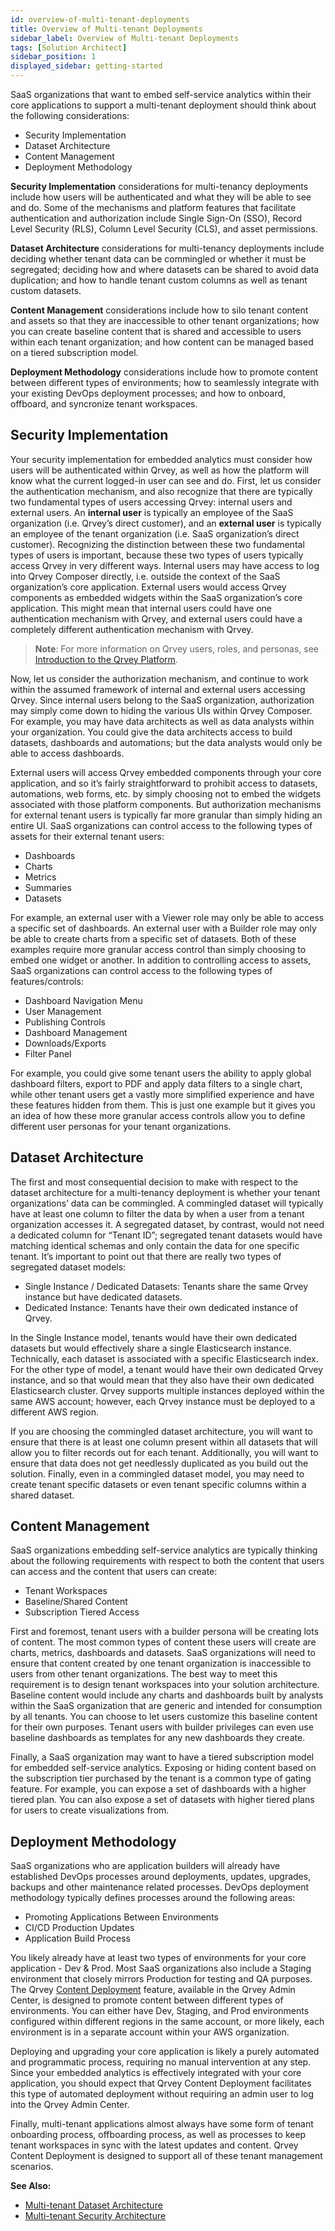 ```yaml
---
id: overview-of-multi-tenant-deployments
title: Overview of Multi-tenant Deployments
sidebar_label: Overview of Multi-tenant Deployments
tags: [Solution Architect]
sidebar_position: 1
displayed_sidebar: getting-started
---
```



SaaS organizations that want to embed self-service analytics within their core applications to support a multi-tenant deployment should think about the following considerations:

* Security Implementation
* Dataset Architecture
* Content Management
* Deployment Methodology

**Security Implementation** considerations for multi-tenancy deployments include how users will be authenticated and what they will be able to see and do.  Some of the mechanisms and platform features that facilitate authentication and authorization include Single Sign-On (SSO), Record Level Security (RLS), Column Level Security (CLS), and asset permissions.

**Dataset Architecture** considerations for multi-tenancy deployments include deciding whether tenant data can be commingled or whether it must be segregated; deciding how and where datasets can be shared to avoid data duplication; and how to handle tenant custom columns as well as tenant custom datasets.

**Content Management** considerations include how to silo tenant content and assets so that they are inaccessible to other tenant organizations; how you can create baseline content that is shared and accessible to users within each tenant organization; and how content can be managed based on a tiered subscription model.

**Deployment Methodology** considerations include how to promote content between different types of environments; how to seamlessly integrate with your existing DevOps deployment processes; and how to onboard, offboard, and syncronize tenant workspaces.


## Security Implementation

Your security implementation for embedded analytics must consider how users will be authenticated within Qrvey, as well as how the platform will know what the current logged-in user can see and do.  First, let us consider the authentication mechanism, and also recognize that there are typically two fundamental types of users accessing Qrvey: internal users and external users.  An **internal user** is typically an employee of the SaaS organization (i.e. Qrvey’s direct customer), and an **external user** is typically an employee of the tenant organization (i.e. SaaS organization’s direct customer).  Recognizing the distinction between these two fundamental types of users is important, because these two types of users typically access Qrvey in very different ways.  Internal users may have access to log into Qrvey Composer directly, i.e. outside the context of the SaaS organization’s core application.  External users would access Qrvey components as embedded widgets within the SaaS organization’s core application.  This might mean that internal users could have one authentication mechanism with Qrvey, and external users could have a completely different authentication mechanism with Qrvey. 

>**Note**: For more information on Qrvey users, roles, and personas, see [Introduction to the Qrvey Platform](../getting-started/intro-to-qrvey.md).

Now, let us consider the authorization mechanism, and continue to work within the assumed framework of internal and external users accessing Qrvey.  Since internal users belong to the SaaS organization, authorization may simply come down to hiding the various UIs within Qrvey Composer.  For example, you may have data architects as well as data analysts within your organization.  You could give the data architects access to build datasets, dashboards and automations; but the data analysts would only be able to access dashboards.

External users will access Qrvey embedded components through your core application, and so it’s fairly straightforward to prohibit access to datasets, automations, web forms, etc. by simply choosing not to embed the widgets associated with those platform components.  But authorization mechanisms for external tenant users is typically far more granular than simply hiding an entire UI.  SaaS organizations can control access to the following types of assets for their external tenant users:

* Dashboards
* Charts
* Metrics
* Summaries
* Datasets

For example, an external user with a Viewer role may only be able to access a specific set of dashboards.  An external user with a Builder role may only be able to create charts from a specific set of datasets.  Both of these examples require more granular access control than simply choosing to embed one widget or another.  In addition to controlling access to assets, SaaS organizations can control access to the following types of features/controls:

* Dashboard Navigation Menu
* User Management
* Publishing Controls
* Dashboard Management
* Downloads/Exports
* Filter Panel

For example, you could give some tenant users the ability to apply global dashboard filters, export to PDF and apply data filters to a single chart, while other tenant users get a vastly more simplified experience and have these features hidden from them.  This is just one example but it gives you an idea of how these more granular access controls allow you to define different user personas for your tenant organizations.
  

## Dataset Architecture

The first and most consequential decision to make with respect to the dataset architecture for a multi-tenancy deployment is whether your tenant organizations’ data can be commingled.  A commingled dataset will typically have at least one column to filter the data by when a user from a tenant organization accesses it.  A segregated dataset, by contrast, would not need a dedicated column for “Tenant ID”; segregated tenant datasets would have matching identical schemas and only contain the data for one specific tenant.  It’s important to point out that there are really two types of segregated dataset models:

* Single Instance / Dedicated Datasets:  Tenants share the same Qrvey instance but have dedicated datasets.
* Dedicated Instance:  Tenants have their own dedicated instance of Qrvey.

In the Single Instance model, tenants would have their own dedicated datasets but would effectively share a single Elasticsearch instance.  Technically, each dataset is associated with a specific Elasticsearch index.  For the other type of model, a tenant would have their own dedicated Qrvey instance, and so that would mean that they also have their own dedicated Elasticsearch cluster.  Qrvey supports multiple instances deployed within the same AWS account; however, each Qrvey instance must be deployed to a different AWS region.

If you are choosing the commingled dataset architecture, you will want to ensure that there is at least one column present within all datasets that will allow you to filter records out for each tenant.  Additionally, you will want to ensure that data does not get needlessly duplicated as you build out the solution.  Finally, even in a commingled dataset model, you may need to create tenant specific datasets or even tenant specific columns within a shared dataset.


## Content Management

SaaS organizations embedding self-service analytics are typically thinking about the following requirements with respect to both the content that users can access and the content that users can create:

* Tenant Workspaces
* Baseline/Shared Content
* Subscription Tiered Access

First and foremost, tenant users with a builder persona will be creating lots of content.  The most common types of content these users will create are charts, metrics, dashboards and datasets.  SaaS organizations will need to ensure that content created by one tenant organization is inaccessible to users from other tenant organizations.  The best way to meet this requirement is to design tenant workspaces into your solution architecture.  
Baseline content would include any charts and dashboards built by analysts within the SaaS organization that are generic and intended for consumption by all tenants.  You can choose to let users customize this baseline content for their own purposes.  Tenant users with builder privileges can even use baseline dashboards as templates for any new dashboards they create.

Finally, a SaaS organization may want to have a tiered subscription model for embedded self-service analytics.  Exposing or hiding content based on the subscription tier purchased by the tenant is a common type of gating feature.  For example, you can expose a set of dashboards with a higher tiered plan.  You can also expose a set of datasets with higher tiered plans for users to create visualizations from.

 
## Deployment Methodology

SaaS organizations who are application builders will already have established DevOps processes around deployments, updates, upgrades, backups and other maintenance related processes.  DevOps deployment methodology typically defines processes around the following areas:

* Promoting Applications Between Environments
* CI/CD Production Updates
* Application Build Process

You likely already have at least two types of environments for your core application - Dev & Prod.  Most SaaS organizations also include a Staging environment that closely mirrors Production for testing and QA purposes.  The Qrvey [Content Deployment](../admin/08-Content%20Deployment/overview-of-content-deployment.md) feature, available in the Qrvey Admin Center, is designed to promote content between different types of environments.  You can either have Dev, Staging, and Prod environments configured within different regions in the same account, or more likely, each environment is in a separate account within your AWS organization.

Deploying and upgrading your core application is likely a purely automated and programmatic process, requiring no manual intervention at any step.  Since your embedded analytics is effectively integrated with your core application, you should expect that Qrvey Content Deployment facilitates this type of automated deployment without requiring an admin user to log into the Qrvey Admin Center.  

Finally, multi-tenant applications almost always have some form of tenant onboarding process, offboarding process, as well as processes to keep tenant workspaces in sync with the latest updates and content.  Qrvey Content Deployment is designed to support all of these tenant management scenarios.


**See Also:**
* [Multi-tenant Dataset Architecture](./multi-tenant-solution/multi-tenant-dataset-architecture.md)
* [Multi-tenant Security Architecture](./multi-tenant-solution/multi-tenant-security-architecture.md)